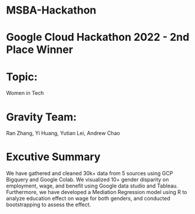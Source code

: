 # MSBA-Hackathon
# Google Cloud Hackathon 2022 - 2nd Place Winner  

# Topic: 
Women in Tech  
# Gravity Team: 
Ran Zhang, Yi Huang, Yutian Lei, Andrew Chao     
# Excutive Summary
We have gathered and cleaned 30k+ data from 5 sources using GCP Bigquery and Google Colab. We visualized 10+ gender disparity on employment, wage, and benefit using Google data studio and Tableau. Furthermore, we have developed a Mediation Regression model using R to analyze education effect on wage for both genders, and conducted bootstrapping to assess the effect.
